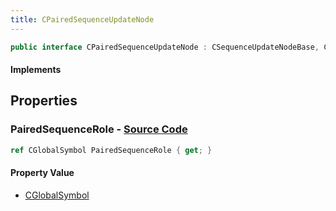 ```yaml
---
title: CPairedSequenceUpdateNode
---
```


```csharp
public interface CPairedSequenceUpdateNode : CSequenceUpdateNodeBase, CLeafUpdateNode, CAnimUpdateNodeBase, ISchemaClass<CAnimUpdateNodeBase>, ISchemaClass<CLeafUpdateNode>, ISchemaClass<CSequenceUpdateNodeBase>, ISchemaClass<CPairedSequenceUpdateNode>, ISchemaField, ISchemaClass, INativeHandle
```

#### Implements

## Properties

### **PairedSequenceRole** - [Source Code](https://github.com/swiftly-solution/swiftlys2/blob/main/managed/src/SwiftlyS2.Generated/Schemas/Interfaces/CPairedSequenceUpdateNode.cs#L16)

```csharp
ref CGlobalSymbol PairedSequenceRole { get; }
```

#### Property Value

- [CGlobalSymbol](/docs/api/shared/natives/cglobalsymbol)

